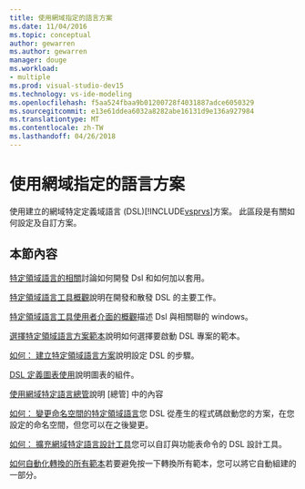 ```yaml
---
title: 使用網域指定的語言方案
ms.date: 11/04/2016
ms.topic: conceptual
author: gewarren
ms.author: gewarren
manager: douge
ms.workload:
- multiple
ms.prod: visual-studio-dev15
ms.technology: vs-ide-modeling
ms.openlocfilehash: f5aa524fbaa9b01200728f4031887adce6050329
ms.sourcegitcommit: e13e61ddea6032a8282abe16131d9e136a927984
ms.translationtype: MT
ms.contentlocale: zh-TW
ms.lasthandoff: 04/26/2018
---
```

# <a name="working-with-domain-specific-language-solutions"></a>使用網域指定的語言方案
使用建立的網域特定定義域語言 (DSL)[!INCLUDE[vsprvs](../code-quality/includes/vsprvs_md.md)]方案。 此區段是有關如何設定及自訂方案。

## <a name="in-this-section"></a>本節內容
 [特定領域語言的相關](../modeling/about-domain-specific-languages.md)討論如何開發 Dsl 和如何加以套用。

 [特定領域語言工具概觀](../modeling/overview-of-domain-specific-language-tools.md)說明在開發和散發 DSL 的主要工作。

 [特定領域語言工具使用者介面的概觀](../modeling/overview-of-the-domain-specific-language-tools-user-interface.md)描述 Dsl 與相關聯的 windows。

 [選擇特定領域語言方案範本](../modeling/choosing-a-domain-specific-language-solution-template.md)說明如何選擇要啟動 DSL 專案的範本。

 [如何： 建立特定領域語言方案](../modeling/how-to-create-a-domain-specific-language-solution.md)說明設定 DSL 的步驟。

 [DSL 定義圖表使用](../modeling/working-with-the-dsl-definition-diagram.md)說明圖表的組件。

 [使用網域特定語言總管](../modeling/working-with-the-domain-specific-language-explorer.md)說明 [總管] 中的內容

 [如何： 變更命名空間的特定領域語言](../modeling/how-to-change-the-namespace-of-a-domain-specific-language.md)您 DSL 從產生的程式碼啟動您的方案，在您設定的命名空間，但您可以在之後變更。

 [如何： 擴充網域特定語言設計工具](../modeling/how-to-extend-the-domain-specific-language-designer.md)您可以自訂與功能表命令的 DSL 設計工具。

 [如何自動化轉換的所有範本](http://msdn.microsoft.com/b63cfe20-fe5e-47cc-9506-59b29bca768a)若要避免按一下轉換所有範本，您可以將它自動組建的一部分。